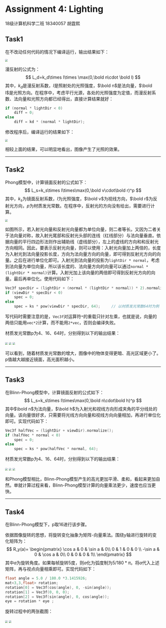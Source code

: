 # Assignment 4:  Lighting

18级计算机科学二班	18340057	胡霆熙

## Task1

在不改动任何代码的情况下编译运行，输出结果如下：

<img src="pic\\1.png" style="zoom: 50%;" />

漫反射的公式为：
$$
L_d=k_d\times I\times \max(0,\bold n\cdot \bold l)
$$
其中，$k_d$是漫反射系数，$I$是照射处的光照强度，$\bold n$是法向量，$\bold l$是光照方向。在程序中，考虑平行光源，各处的光照强度为定值，而漫反射系数、法向量和光照方向都已经得出，直接计算结果就好：

```cpp
if (normal * lightDir < 0)
    diff = 0;
else 
    diff = kd * (normal * lightDir);
```

修改程序后，编译运行的结果如下：

<img src="pic\\2.png" style="zoom:50%;" />

相较上面的结果，可以明显地看出，图像产生了光照的效果。

-------

## Task2

Phong模型中，计算镜面反射的公式如下：
$$
L_s=k_s\times I\times\max(0,\bold v\cdot\bold r)^p
$$
其中，$k_s$为镜面反射系数，$I$为光照强度，$\bold v$为视线方向，$\bold r$为反射光方向，$p$为材质发光常数。在程序中，反射光的方向没有给出，需要进行计算。

<img src="pic\\0.png" style="zoom:50%;" />

如图所示，若入射光向量和反射光向量都为单位向量，则二者等长。又因为二者关于法向量对称，故入射光尾部和反射光头部的连线（红线部分）与法向量垂直。依据向量的平行四边形法则作出辅助线（虚线部分），左上的虚线的方向和和反射光方向相同。因此，要表示反射光向量，则可以使用：入射光向量加上两倍的，长度为入射光到法向量投影长度，方向为法向量方向的向量，即可得到反射光方向的向量。之后在进行单位化即可。入射光到法向量的投影为`lightDir * normal`，考虑到法向量为单位向量，所以该长度的、法向量方向的向量可以通过`normal * (lightDir * normal)`计算。入射光加上该向量的两倍即可得到反射光方向的向量。最后再单位化。使用代码如下：

```cpp
Vec3f specDir = (lightDir + (normal * (lightDir * normal)) * 2).normalize();	// 计算反射光向量
if (viewDir * specDir < 0)
    spec = 0;
else 
    spec = ks * pow(viewDir * specDir, 64);		// 以材质发光常数64时为例
```

写代码时需要注意的是，`Vec3f`对运算符`*`的重载只针对左乘，也就是说，向量的两倍只能用`vec*2`计算，而不能用`2*vec`，否则会编译失败。

材质发光常数p为4、16、64时，分别得到以下的输出结果：

<img src="pic\\3-1.png" style="zoom: 50%;" />

<img src="pic\\3-2.png" style="zoom:50%;" />

<img src="pic\\3-3.png" style="zoom:50%;" />

可以看到，随着材质发光常数的增大，图像中的物体变得更暗、高光区域更小了。p值越大越接近镜面，高光面积越小。

------

## Task3 

在Blinn-Phong模型中，计算镜面反射的公式如下：
$$
L_s=k_s\times I\times\max(0,\bold n\cdot\bold h)^p
$$
其中$\bold n$为法向量，$\bold h$为入射光和视线方向形成夹角的平分线处的向量。该向量很好求，只需要将光线方向向量和视线方向向量相加，再进行单位化即可。实现代码如下：

```cpp
Vec3f halfVec = (lightDir + viewDir).normalize();
if (halfVec * normal < 0)
    spec = 0;
else 
    spec = ks * pow(halfVec * normal, 64);
```

材质发光常数p为4、16、64时，分别得到以下的输出结果：

<img src="pic\\4-1.png" style="zoom:50%;" />

<img src="pic\\4-2.png" style="zoom:50%;" />

<img src="pic\\4-3.png" style="zoom:50%;" />

和Phong模型相比，Blinn-Phong模型产生的高光更加平滑、柔和，看起来更加自然。单就计算过程来看，Blinn-Phong模型计算的向量乘法更少，速度也应当更快。

----------

## Task4

在Blinn-Phong模型下，p取16进行该步骤。

依据图像旋转的思想，将旋转变化抽象为矩阵-向量乘法。围绕y轴进行旋转的变化矩阵为：
$$
R_y(a)=
\begin{pmatrix}
\cos a & 0 & \sin a & 0\\
0 & 1 & 0 & 0 \\
-\sin a & 0 & \cos a & 0\\
0 & 0 & 0 & 1\\
\end{pmatrix}
$$
其中$a$为旋转角度。如果每帧旋转5度，则$a$化为弧度制为$5/180*\pi$。将$a$代入上述矩阵，再与视点向量相乘即可。实现代码如下：

```cpp
float angle = 5.0 / 180.0 *3.1415926;
mat<3,3,float> rotation;
rotation[0] = Vec3f(cos(angle), 0, -sin(angle));
rotation[1] = Vec3f(0, 0, 0);
rotation[2] = Vec3f(sin(angle), 0, cos(angle));
eye = rotation * eye ;
```

旋转过程中的两张截图：

<img src="pic\\5.png" style="zoom:50%;" />

<img src="pic\\6.png" style="zoom:50%;" />